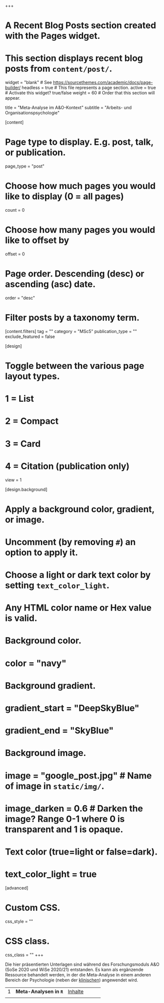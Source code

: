 +++ 
# A Recent Blog Posts section created with the Pages widget.
# This section displays recent blog posts from `content/post/`.

widget = "blank"  # See https://sourcethemes.com/academic/docs/page-builder/
headless = true  # This file represents a page section.
active = true  # Activate this widget? true/false
weight = 60  # Order that this section will appear.

title = "Meta-Analyse im A&O-Kontext"
subtitle = "Arbeits- und Organisationspsychologie"

[content]
  # Page type to display. E.g. post, talk, or publication.
  page_type = "post"

  # Choose how much pages you would like to display (0 = all pages)
  count = 0

  # Choose how many pages you would like to offset by
  offset = 0

  # Page order. Descending (desc) or ascending (asc) date.
  order = "desc"

  # Filter posts by a taxonomy term.
  [content.filters]
    tag = ""
    category = "MSc5"
    publication_type = ""
    exclude_featured = false

[design]
  # Toggle between the various page layout types.
  #   1 = List
  #   2 = Compact
  #   3 = Card
  #   4 = Citation (publication only)
  view = 1

[design.background]
  # Apply a background color, gradient, or image.
  #   Uncomment (by removing `#`) an option to apply it.
  #   Choose a light or dark text color by setting `text_color_light`.
  #   Any HTML color name or Hex value is valid.

  # Background color.
  # color = "navy"

  # Background gradient.
  # gradient_start = "DeepSkyBlue"
  # gradient_end = "SkyBlue"

  # Background image.
  # image = "google_post.jpg"  # Name of image in `static/img/`.
  # image_darken = 0.6  # Darken the image? Range 0-1 where 0 is transparent and 1 is opaque.

  # Text color (true=light or false=dark).
  # text_color_light = true  

[advanced]
 # Custom CSS.
 css_style = ""

 # CSS class.
 css_class = ""
+++

<a id="AuO"></a>
 <!--Das Modul PsyMSc5 - Forschungsmodul Arbeits- und Organisationspsychologie bringt Einblicke in die Forschungsmethoden in der angewandten Psychologie und soll hierbei vertiefende Kenntnisse in einem ausgewählten Gebiet der Arbeits- und Organisationspsychologie: hier aus dem Bereich Arbeit und Gesundheit vermitteln. Die Studierenden sollen die Kompetenz erwerben, in diesem ausgewählten Gebiet den wissenschaftlichen Forschungsprozess im psychologischen Anwendungsbereich von der Einarbeitung in ein Thema, der Entwicklung von Forschungshypothesen, Organisation und Auswertung einer Untersuchung sowie Verfassen eines wissenschaftlichen Papers kennenzulernen, einzuüben und sich damit auf die Masterarbeit vorzubereiten. ALTER TEXT-->

Die hier präsentierten Unterlagen sind während des Forschungsmoduls A&O (SoSe 2020 und WiSe 2020/21) entstanden. Es kann als ergänzende Ressource behandelt werden, in der die Meta-Analyse in einem anderen Bereich der Psychologie (neben der [klinischen](/lehre/#msc5a)) angewendet wird.

|  |  |  |  | | |
| --- | --- | --- | --- | --- | --- |
| 1 | **Meta-Analysen in `R`** | [Inhalte](/post/meta-analysen-in-r)  |
|  |  |  |  | | |


